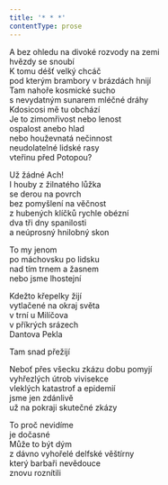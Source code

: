 ```yaml
---
title: '* * *'
contentType: prose
---
```


<section>

A bez ohledu na divoké rozvody na zemi  
hvězdy se snoubí  
K tomu déšť velký chcáč  
pod kterým brambory v brázdách hnijí  
Tam nahoře kosmické sucho  
s nevydatným sunarem mléčné dráhy  
Kdosicosi mě tu obchází  
Je to zimomřivost nebo lenost  
ospalost anebo hlad  
nebo houževnatá nečinnost  
neudolatelné lidské rasy  
vteřinu před Potopou?

Už žádné Ach!  
I houby z žilnatého lůžka  
se derou na povrch  
bez pomyšlení na věčnost  
z hubených klíčků rychle obézní  
dva tři dny spanilosti  
a neúprosný hnilobný skon

To my jenom  
po máchovsku po lidsku  
nad tím trnem a žasnem  
nebo jsme lhostejní

Kdežto křepelky žijí  
vytlačené na okraj světa  
v trní u Milíčova  
v příkrých srázech  
Dantova Pekla

Tam snad přežijí

Neboť přes všecku zkázu dobu pomyjí  
vyhřezlých útrob vivisekce  
vleklých katastrof a epidemií  
jsme jen zdánlivě  
už na pokraji skutečné zkázy

To proč nevidíme  
je dočasné  
Může to být dým  
z dávno vyhořelé delfské věštírny  
který barbaři nevědouce  
znovu roznítili

</section>
